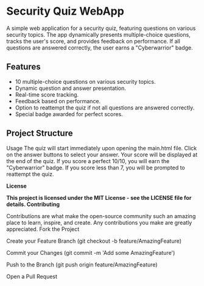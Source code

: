 # Security Quiz WebApp

A simple web application for a security quiz, featuring questions on various security topics. The app dynamically presents multiple-choice questions, tracks the user's score, and provides feedback on performance. If all questions are answered correctly, the user earns a "Cyberwarrior" badge.

## Features

- 10 multiple-choice questions on various security topics.
- Dynamic question and answer presentation.
- Real-time score tracking.
- Feedback based on performance.
- Option to reattempt the quiz if not all questions are answered correctly.
- Special badge awarded for perfect scores.

## Project Structure

Usage
    The quiz will start immediately upon opening the main.html file.
    Click on the answer buttons to select your answer.
    Your score will be displayed at the end of the quiz.
    If you score a perfect 10/10, you will earn the "Cyberwarrior" badge.
    If you score less than 7, you will be prompted to reattempt the quiz.


**License**

**This project is licensed under the MIT License - see the LICENSE file for details.
Contributing**

Contributions are what make the open-source community such an amazing place to learn, inspire, and create. Any contributions you make are greatly appreciated.
Fork the Project

Create your Feature Branch (git checkout -b feature/AmazingFeature)

Commit your Changes (git commit -m 'Add some AmazingFeature')

Push to the Branch (git push origin feature/AmazingFeature)

Open a Pull Request
